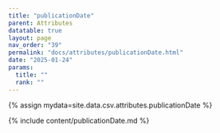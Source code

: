 ```yaml
---
title: "publicationDate"
parent: Attributes
datatable: true
layout: page
nav_order: "39"
permalink: "docs/attributes/publicationDate.html"
date: "2025-01-24"
params:
  title: ""
  rank: ""
---
```

{% assign mydata=site.data.csv.attributes.publicationDate %} 

{% include content/publicationDate.md %}
